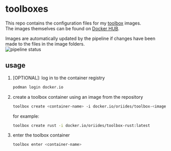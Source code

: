 # toolboxes

This repo contains the configuration files for my [toolbox](https://containertoolbx.org/) images.  
The images themselves can be found on [Docker HUB](https://hub.docker.com/u/oriides).

Images are automatically updated by the pipeline if changes have been made to the files in the image folders.  
![pipeline status](https://gitlab.com/oriides/toolboxes/badges/main/pipeline.svg)

## usage

1. [OPTIONAL]: log in to the container registry

    ```bash
    podman login docker.io
    ```

2. create a toolbox container using an image from the repository

    ```bash
    toolbox create <container-name> -i docker.io/oriides/toolbox-<image-name>:<image-tag>
    ```

    for example:

    ```bash
    toolbox create rust -i docker.io/oriides/toolbox-rust:latest
    ```

3. enter the toolbox container

    ```bash
    toolbox enter <container-name>
    ```
